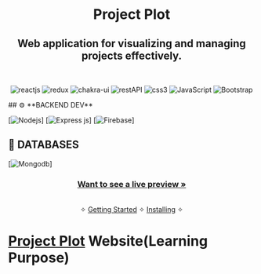 
<h1 align="center">Project Plot</h1> 
<h2 align="center">Web application for visualizing and managing projects effectively.</h2> 
<br />
<p align="center">
    <img src="https://img.shields.io/badge/React_(18.2.0)-20232A?style=for-the-badge&logo=react&logoColor=61DAFB" alt="reactjs" />
    <img src="https://img.shields.io/badge/Redux_(4.2.0)-593D88?style=for-the-badge&logo=redux&logoColor=white" alt="redux" />
    <img src="https://img.shields to=badge/Chakra%20UI-3bc7bd?style=for-the-badge&logo=chakraui&logoColor=white" alt="chakra-ui"/>
    <img src="https://img.shields.io/badge/Rest_API-02303A?style=for-the-badge&logo=react-router&logoColor=white" alt="restAPI"/>
    <img src="https://img.shields.io/badge/CSS3-1572B6?style=for-the-badge&logo=css3&logoColor=white" alt="css3"/>   
    <img src="https://img.shields.io/badge/JavaScript-323330?style=for-the-badge&logo=javascript&logoColor=F7DF1E" alt="JavaScript" />
    <img src="https://img.shields.io/badge/netlify-%23000000.svg?style=for-the-badge&logo=netlify&logoColor=#00C7B7" alt="Bootstrap"/>
</p>
## ⚙️ **BACKEND DEV**

[![](https://img.shields.io/badge/Node.js-43853D?style=for-the-badge&logo=node.js&logoColor=white "Nodejs")]
[![Express js](https://img.shields.io/badge/Express.js-404D59?style=for-the-badge "Express js")]
[![Firebase](https://img.shields.io/badge/firebase-%23039BE5.svg?style=for-the-badge&logo=firebase "Firebase")]

## 📅 **DATABASES**

[![Mongodb](https://img.shields.io/badge/MongoDB-4EA94B?style=for-the-badge&logo=mongodb&logoColor=white "Mongodb")]

<h3 align="center"><a href="https://ephemeral-liger-0a522d.netlify.app/"><strong>Want to see a live preview »</strong></a></h3>

<p align="center"> 
    <br />&#10023;
    <a href="#Getting-Started">Getting Started</a> &#10023; <a href="#Install">Installing</a> &#10023;   
</p>

# <h1><a href="https://projectplot.netlify.app/">Project Plot</a> Website(Learning Purpose)</h1>

